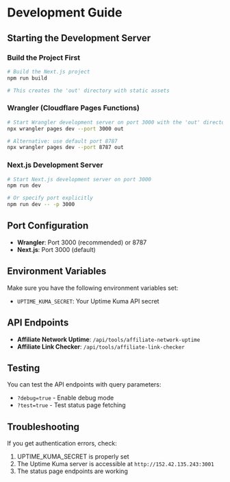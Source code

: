 # Development Guide

## Starting the Development Server

### Build the Project First
```bash
# Build the Next.js project
npm run build

# This creates the 'out' directory with static assets
```

### Wrangler (Cloudflare Pages Functions)
```bash
# Start Wrangler development server on port 3000 with the 'out' directory
npx wrangler pages dev --port 3000 out

# Alternative: use default port 8787
npx wrangler pages dev --port 8787 out
```

### Next.js Development Server
```bash
# Start Next.js development server on port 3000
npm run dev

# Or specify port explicitly
npm run dev -- -p 3000
```

## Port Configuration

- **Wrangler**: Port 3000 (recommended) or 8787
- **Next.js**: Port 3000 (default)

## Environment Variables

Make sure you have the following environment variables set:
- `UPTIME_KUMA_SECRET`: Your Uptime Kuma API secret

## API Endpoints

- **Affiliate Network Uptime**: `/api/tools/affiliate-network-uptime`
- **Affiliate Link Checker**: `/api/tools/affiliate-link-checker`

## Testing

You can test the API endpoints with query parameters:
- `?debug=true` - Enable debug mode
- `?test=true` - Test status page fetching

## Troubleshooting

If you get authentication errors, check:
1. UPTIME_KUMA_SECRET is properly set
2. The Uptime Kuma server is accessible at `http://152.42.135.243:3001`
3. The status page endpoints are working
